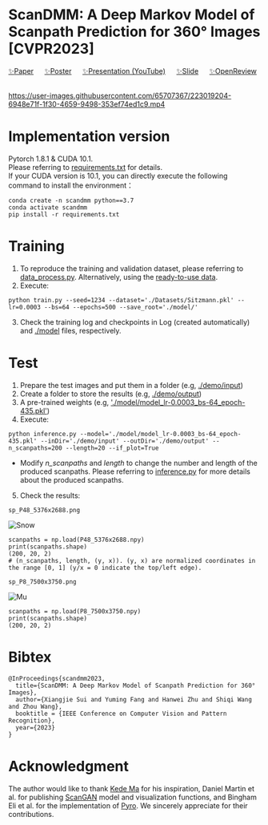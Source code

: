 # ScanDMM: A Deep Markov Model of Scanpath Prediction for 360° Images [CVPR2023]

[:sparkles:Paper](https://ece.uwaterloo.ca/~z70wang/publications/CVPR23_scanPath360Image.pdf)&ensp; &ensp;
[:sparkles:Poster](https://cvpr2023.thecvf.com/media/PosterPDFs/CVPR%202023/21446.png?t=1684911665.5451589)&ensp; &ensp;
[:sparkles:Presentation (YouTube)](https://www.youtube.com/watch?v=noXCcFvXY2k)&ensp; &ensp;
[:sparkles:Slide](https://cvpr2023.thecvf.com/media/cvpr-2023/Slides/21446.pdf)&ensp; &ensp;
[:sparkles:OpenReview](https://openreview.net/forum?id=Z5RSvPEbyK) &ensp; &ensp;


https://user-images.githubusercontent.com/65707367/223019204-6948e71f-1f30-4659-9498-353ef74ed1c9.mp4


# Implementation version
Pytorch 1.8.1 & CUDA 10.1.  
Please referring to [requirements.txt](https://github.com/xiangjieSui/ScanDMM/blob/master/requirement.txt) for details.  
If your CUDA version is 10.1, you can directly execute the following command to install the environment：  
```
conda create -n scandmm python==3.7  
conda activate scandmm
pip install -r requirements.txt
```

# Training  
1. To reproduce the training and validation dataset, please referring to [data_process.py](https://github.com/xiangjieSui/ScanDMM/blob/master/data_process.py). Alternatively, using the [ready-to-use data](https://github.com/xiangjieSui/ScanDMM/tree/master/Datasets).
2. Execute:  
```
python train.py --seed=1234 --dataset='./Datasets/Sitzmann.pkl' --lr=0.0003 --bs=64 --epochs=500 --save_root='./model/'
```
3. Check the training log and checkpoints in Log (created automatically) and [./model](https://github.com/xiangjieSui/ScanDMM/tree/master/model) files, respectively.

# Test  
1. Prepare the test images and put them in a folder (e.g, [./demo/input](https://github.com/xiangjieSui/ScanDMM/tree/master/demo/input))  
2. Create a folder to store the results (e.g, [./demo/output](https://github.com/xiangjieSui/ScanDMM/tree/master/demo/output)) 
3. A pre-trained weights (e.g, ['./model/model_lr-0.0003_bs-64_epoch-435.pkl'](https://github.com/xiangjieSui/ScanDMM/tree/master/model))  
4. Execute:
```
python inference.py --model='./model/model_lr-0.0003_bs-64_epoch-435.pkl' --inDir='./demo/input' --outDir='./demo/output' --n_scanpaths=200 --length=20 --if_plot=True
```  
* Modify *n_scanpaths* and *length* to change the number and length of the produced scanpaths. Please referring to [inference.py](https://github.com/xiangjieSui/ScanDMM/blob/master/inference.py) for more details about the produced scanpaths.  
5. Check the results:  
``` 
sp_P48_5376x2688.png
```
![Snow](https://github.com/xiangjieSui/ScanDMM/blob/master/demo/output/sp_P48_5376x2688.png)  
```
scanpaths = np.load(P48_5376x2688.npy)
print(scanpaths.shape)
(200, 20, 2)
# (n_scanpaths, length, (y, x)). (y, x) are normalized coordinates in the range [0, 1] (y/x = 0 indicate the top/left edge).
```
```
sp_P8_7500x3750.png
```
![Mu](https://github.com/xiangjieSui/ScanDMM/blob/master/demo/output/sp_P8_7500x3750.png)
```
scanpaths = np.load(P8_7500x3750.npy)
print(scanpaths.shape)
(200, 20, 2)
```

# Bibtex
```
@InProceedings{scandmm2023,
  title={ScanDMM: A Deep Markov Model of Scanpath Prediction for 360° Images},
  author={Xiangjie Sui and Yuming Fang and Hanwei Zhu and Shiqi Wang and Zhou Wang},
  booktitle = {IEEE Conference on Computer Vision and Pattern Recognition}, 
  year={2023}
}
```

# Acknowledgment
The author would like to thank [Kede Ma](https://kedema.org/) for his inspiration, Daniel Martin et al. for publishing [ScanGAN](https://github.com/DaniMS-ZGZ/ScanGAN360) model and visualization functions, and Bingham Eli et al. for the implementation of [Pyro](https://github.com/pyro-ppl/pyro). We sincerely appreciate for their contributions.
